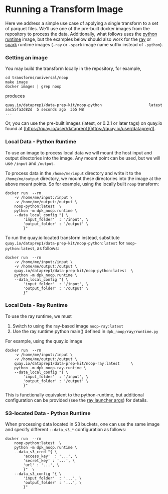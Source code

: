 # Running a Transform Image

Here we address a simple use case of applying a single transform to a 
set of parquet files.
We'll use one of the pre-built docker images from the repository
to process the data.
Additionally, what follows uses the 
[python runtime](../../data-processing-lib/doc/python-runtime.md)
image, but the examples below should also work for the
[ray](../../data-processing-lib/doc/ray-runtime.md)
or
[spark](../../data-processing-lib/doc/spark-runtime.md)
runtime images (`-ray` or `-spark` image name suffix instead of `-python`).

### Getting an image
You may build the transform locally in the repository, for example,
```shell
cd transforms/universal/noop
make image
docker images | grep noop
```
produces
```
quay.io/dataprep1/data-prep-kit/noop-python                     latest   aac55fa3d82d  5 seconds ago  355 MB
...
```
Or, you can use the pre-built images (latest, or 0.2.1 or later tags) 
on quay.io found at [https://quay.io/user/dataprep1](https://quay.io/user/dataprep1).

### Local Data - Python Runtime
To use an image to process local data we will mount the host
input and output directories into the image.  Any mount
point can be used, but we will use `/input` and `/output`.

To process data in the `/home/me/input` directory and write it
to the `/home/me/output` directory, we mount these directories into
the image at the above mount points.
So for example, using the locally built `noop` transform:

```shell
docker run  --rm 
    -v /home/me/input:/input \
    -v /home/me/output:/output \
    noop-python:latest 	\
	python -m dpk_noop.runtime \
	--data_local_config "{ \
	    'input_folder'  : '/input', \
	    'output_folder' : '/output' \
	    }"

```
To run the quay.io located transform instead, substitute 
`quay.io/dataprep1/data-prep-kit/noop-python:latest`
for `noop-python:latest`, as follows:
```shell
docker run  --rm 
    -v /home/me/input:/input \
    -v /home/me/output:/output \
    quay.io/dataprep1/data-prep-kit/noop-python:latest 	\
	python -m dpk_noop.runtime \
	--data_local_config "{ \
	    'input_folder'  : '/input', \
	    'output_folder' : '/output' \
	    }"

```
### Local Data - Ray Runtime
To use the ray runtime, we must 
1. Switch to using the ray-based image `noop-ray:latest`
2. Use the ray runtime python main() defined in `dpk_noop/ray/runtime.py`

For example, using the quay.io image
```shell
docker run  --rm 
    -v /home/me/input:/input \
    -v /home/me/output:/output \
    quay.io/dataprep1/data-prep-kit/noop-ray:latest 	\
	python -m dpk_noop.ray.runtime \
	--data_local_config "{ \
	    'input_folder'  : '/input', \
	    'output_folder' : '/output' \
	    }"

```
This is functionally equivalent to the python-runtime, but additional
configuration can be provided (see the 
[ray launcher args](../../data-processing-lib/doc/ray-launcher-options.md))
for details.

### S3-located Data - Python Runtime
When processing data located in S3 buckets, one can use the same image
and specify different `--data_s3_*` configuration as follows: 

```shell
docker run  --rm 
    noop-python:latest 	\
	python -m dpk_noop.runtime \
	--data_s3_cred "{ \
	    'access_key'  : '...', \
	    'secret_key' : '...', \
	    'url' : '...', \
	    }"  \
	--data_s3_config "{ \
	    'input_folder'  : '...', \
	    'output_folder' : '...', \
	    }"  
```
